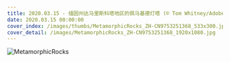 ```yaml
---
title: 2020.03.15 - 缅因州达马里斯科塔地区的佩马基德灯塔 (© Tom Whitney/Adobe Stock)
date: 2020.03.15 00:00:00
cover_index: /images/thumbs/MetamorphicRocks_ZH-CN9753251368_533x300.jpg
cover_detail: /images/MetamorphicRocks_ZH-CN9753251368_1920x1080.jpg
---
```


![MetamorphicRocks](/images/MetamorphicRocks_ZH-CN9753251368_1920x1080.jpg)
